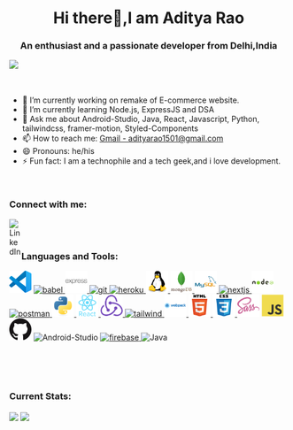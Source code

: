  # <h1 align="center">Hi there👋,I am Aditya Rao</h1>
   
   
   ### <h3 align="center"> An enthusiast and a passionate developer from Delhi,India</h3>
   ![](https://komarev.com/ghpvc/?username=aditya1501&color=brightgreen)

</br>

- 🔭 I’m currently working on remake of E-commerce website.
- 🌱 I’m currently learning Node.js, ExpressJS and DSA
- 💬 Ask me about Android-Studio, Java, React, Javascript, Python, tailwindcss, framer-motion, Styled-Components
- 📫 How to reach me: [Gmail - adityarao1501@gmail.com](adityarao1501@gmail.com)
- 😄 Pronouns: he/his
- ⚡ Fun fact: I am a technophile and a tech geek,and i love development.
</br>

### Connect with me:
[<img align="left" alt="LinkedIn" width="22px" src="https://www.seekpng.com/png/small/301-3017770_linkedin-button-linkedin-profinder-logo-png.png" />](https://www.linkedin.com/in/aditya-rao-78444815a/)


</br></br>


### Languages and Tools:
<p align="left"> 
<img alt="Visual Studio Code" width="40px" height="40" src="https://raw.githubusercontent.com/github/explore/80688e429a7d4ef2fca1e82350fe8e3517d3494d/topics/visual-studio-code/visual-studio-code.png" />
<a href="https://babeljs.io/" target="_blank"> <img src="https://www.vectorlogo.zone/logos/babeljs/babeljs-icon.svg" alt="babel" width="40" height="40"/> </a>
<a href="https://expressjs.com" target="_blank"> <img src="https://raw.githubusercontent.com/devicons/devicon/master/icons/express/express-original-wordmark.svg" alt="express" width="40" height="40"/> </a>
<a href="https://git-scm.com/" target="_blank"> <img src="https://www.vectorlogo.zone/logos/git-scm/git-scm-icon.svg" alt="git" width="40" height="40"/> </a>
 <a href="https://heroku.com" target="_blank"> <img src="https://www.vectorlogo.zone/logos/heroku/heroku-icon.svg" alt="heroku" width="40" height="40"/> </a>
 <a href="https://www.linux.org/" target="_blank"> <img src="https://raw.githubusercontent.com/devicons/devicon/master/icons/linux/linux-original.svg" alt="linux" width="40" height="40"/>
 <a href="https://www.mongodb.com/" target="_blank"> <img src="https://raw.githubusercontent.com/devicons/devicon/master/icons/mongodb/mongodb-original-wordmark.svg" alt="mongodb" width="40" height="40"/> </a>
   <a href="https://www.mysql.com/" target="_blank"> <img src="https://raw.githubusercontent.com/devicons/devicon/master/icons/mysql/mysql-original-wordmark.svg" alt="mysql" width="40" height="40"/> </a>
   <a href="https://nextjs.org/" target="_blank"> <img src="https://cdn.worldvectorlogo.com/logos/nextjs-3.svg" alt="nextjs" width="40" height="40"/> </a>
   <a href="https://nodejs.org" target="_blank"> <img src="https://raw.githubusercontent.com/devicons/devicon/master/icons/nodejs/nodejs-original-wordmark.svg" alt="nodejs" width="40" height="40"/> </a>
   <a href="https://postman.com" target="_blank"> <img src="https://www.vectorlogo.zone/logos/getpostman/getpostman-icon.svg" alt="postman" width="40" height="40"/> </a>
   <a href="https://www.python.org" target="_blank"> <img src="https://raw.githubusercontent.com/devicons/devicon/master/icons/python/python-original.svg" alt="python" width="40" height="40"/> </a>
   <a href="https://reactjs.org/" target="_blank"> <img src="https://raw.githubusercontent.com/devicons/devicon/master/icons/react/react-original-wordmark.svg" alt="react" width="40" height="40"/> </a>
   <a href="https://redux.js.org" target="_blank"> <img src="https://raw.githubusercontent.com/devicons/devicon/master/icons/redux/redux-original.svg" alt="redux" width="40" height="40"/> </a>
   <a href="https://tailwindcss.com/" target="_blank"> <img src="https://www.vectorlogo.zone/logos/tailwindcss/tailwindcss-icon.svg" alt="tailwind" width="40" height="40"/> </a>
   <a href="https://webpack.js.org" target="_blank"> <img src="https://raw.githubusercontent.com/devicons/devicon/d00d0969292a6569d45b06d3f350f463a0107b0d/icons/webpack/webpack-original-wordmark.svg" alt="webpack" width="40" height="40"/> </a> 
<a href="https://www.w3.org/html/" target="_blank"> <img src="https://raw.githubusercontent.com/devicons/devicon/master/icons/html5/html5-original-wordmark.svg" alt="html5" width="40" height="40"/> </a>
<a href="https://www.w3schools.com/css/" target="_blank"> <img src="https://raw.githubusercontent.com/devicons/devicon/master/icons/css3/css3-original-wordmark.svg" alt="css3" width="40" height="40"/> </a>
<img alt="Sass" width="40px" height="40" src="https://raw.githubusercontent.com/github/explore/80688e429a7d4ef2fca1e82350fe8e3517d3494d/topics/sass/sass.png" />
<a href="https://developer.mozilla.org/en-US/docs/Web/JavaScript" target="_blank"> <img src="https://raw.githubusercontent.com/devicons/devicon/master/icons/javascript/javascript-original.svg" alt="javascript" width="40" height="40"/> </a>
<img alt="GitHub" width="40px" height="40" src="https://raw.githubusercontent.com/github/explore/78df643247d429f6cc873026c0622819ad797942/topics/github/github.png" />
<img alt="Android-Studio" width="40px" height="40" src="https://imminger.me/mac-iconset/mac-icons/Android-Studio.png" />
<a href="https://firebase.google.com/" target="_blank"> <img src="https://www.vectorlogo.zone/logos/firebase/firebase-icon.svg" alt="firebase" width="40" height="40"/> </a>
<img alt="Java" width="40px" height="40" src="https://images.vexels.com/media/users/3/166401/isolated/preview/b82aa7ac3f736dd78570dd3fa3fa9e24-java-programming-language-icon-by-vexels.png" />
    </p>

</br></br></br>

### Current Stats:

<img align="center" style="display:inline-block;margin:auto 0 0" src="https://github-readme-stats.vercel.app/api?username=aditya1501&show_icons=true&theme=algolia"> <img align="center" style="display:inline-block;margin:auto 0 0" src="https://github-readme-stats.vercel.app/api/top-langs/?username=aditya1501&show_icons=true&theme=algolia" />


